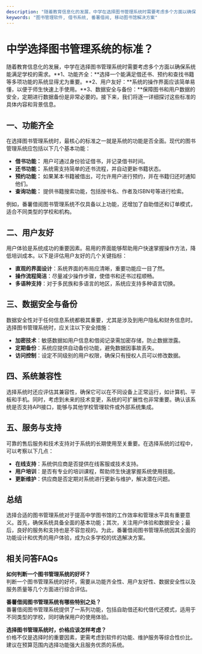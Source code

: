 ```yaml
---
description: "随着教育信息化的发展，中学在选择图书管理系统时需要考虑多个方面以确保系统能满足学校的需求。**1、功能齐全：**选择一个能满足借还书、预约和查找书籍等多项功能的系统显得尤为重要。**2、用户友好：**系统的操作界面应该简单易懂，以便于师生快速上手使用。**3、数据安全与备份：**保障图书和用户数据的安全，定期进行数据备份是非常必要的。接下来，我们将逐一详细探讨这些标准的具体内容和背景信息。"
keywords: "图书管理软件, 借书系统, 番薯借阅, 移动图书馆解决方案"
---
```

# 中学选择图书管理系统的标准？

随着教育信息化的发展，中学在选择图书管理系统时需要考虑多个方面以确保系统能满足学校的需求。**1、功能齐全：**选择一个能满足借还书、预约和查找书籍等多项功能的系统显得尤为重要。**2、用户友好：**系统的操作界面应该简单易懂，以便于师生快速上手使用。**3、数据安全与备份：**保障图书和用户数据的安全，定期进行数据备份是非常必要的。接下来，我们将逐一详细探讨这些标准的具体内容和背景信息。

## 一、功能齐全

在选择图书管理系统时，最核心的标准之一就是系统的功能是否全面。现代的图书管理系统应包括以下几个基本功能：

- **借书功能：** 用户可通过身份验证借书，并记录借书时间。
- **还书功能：** 系统需支持简单的还书流程，并自动更新书籍状态。
- **预约功能：** 如果某本书籍被借出，可允许用户进行预约，并在书籍归还时通知他们。
- **查询功能：** 提供书籍搜索功能，包括按书名、作者及ISBN号等进行检索。

例如，番薯借阅图书管理系统不仅具备以上功能，还增加了自助借还和订单模式，适合不同类型的学校和机构。

## 二、用户友好

用户体验是系统成功的重要因素。易用的界面能够帮助用户快速掌握操作方法，降低培训成本。以下是评估用户友好的几个关键指标：

- **直观的界面设计**：系统界面的布局应清晰，重要功能应一目了然。
- **操作流程简洁**：尽量减少操作步骤，使借书和还书过程顺畅。
- **多语种支持**：对于多民族和多语言的地区，系统应支持多种语言切换。

## 三、数据安全与备份

数据安全性对于任何信息系统都极其重要，尤其是涉及到用户隐私和财务信息时。选择图书管理系统时，应关注以下安全措施：

- **加密技术**：敏感数据如用户信息和借阅记录需加密存储，防止数据泄露。
- **定期备份**：系统应提供自动备份功能，避免数据因事故丢失。
- **访问控制**：设定不同级别的用户权限，确保只有授权人员可以修改数据。

## 四、系统兼容性

选择系统时还应评估其兼容性，确保它可以在不同设备上正常运行，如计算机、平板和手机。同时，考虑到未来的技术变更，系统的可扩展性也非常重要。确认该系统是否支持API接口，能够与其他学校管理软件或外部系统集成。

## 五、服务与支持

可靠的售后服务和技术支持对于系统的长期使用至关重要。在选择系统的过程中，可以考察以下几点：

- **在线支持**：系统供应商是否提供在线客服或技术支持。
- **用户培训**：是否有专业的培训课程，帮助师生快速掌握系统使用技能。
- **更新维护**：供应商是否定期对系统进行更新与维护，解决潜在问题。

## 总结

选择合适的图书管理系统对于提高中学图书馆的工作效率和管理水平具有重要意义。首先，确保系统具备全面的基本功能；其次，关注用户体验和数据安全；最后，良好的服务和支持也是不容忽视的。为此，番薯借阅图书管理系统因其全面的功能设计和优秀的用户体验，成为众多学校的优选解决方案。

## 相关问答FAQs

**如何判断一个图书管理系统的好坏？**  
判断一个图书管理系统的好坏，需要从功能齐全性、用户友好性、数据安全性以及服务质量等几个方面进行综合评估。 

**番薯借阅图书管理系统有哪些特别之处？**  
番薯借阅图书管理系统提供了一系列功能，包括自助借还和代借代还模式，适用于不同类型的学校，同时确保用户的使用体验。

**选择图书管理系统时，价格应该怎样考虑？**  
价格不仅是选择时的重要因素，更需考虑到软件的功能、维护服务等综合性价比。建议在预算范围内选择功能强大且服务优质的系统。
